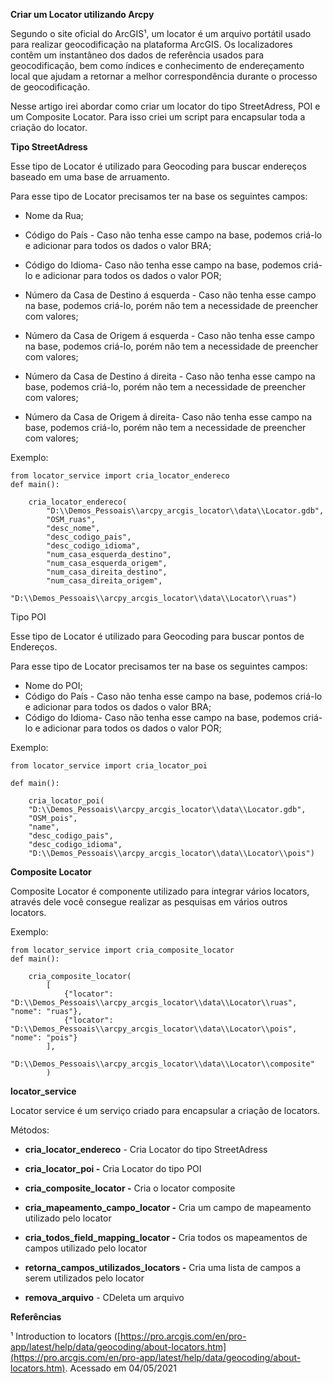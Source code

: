
**Criar um Locator utilizando Arcpy** 

Segundo o site oficial do ArcGIS¹, um locator é um arquivo portátil usado para realizar geocodificação na plataforma ArcGIS. Os localizadores contêm um instantâneo dos dados de referência usados para geocodificação, bem como índices e conhecimento de endereçamento local que ajudam a retornar a melhor correspondência durante o processo de geocodificação.

Nesse artigo irei abordar como criar um locator do tipo StreetAdress, POI e um Composite Locator. Para isso criei um script para encapsular toda a criação do locator.

  

**Tipo StreetAdress**

Esse tipo de Locator é utilizado para Geocoding para buscar endereços baseado em uma base de arruamento.

Para esse tipo de Locator precisamos ter na base os seguintes campos:

-   Nome da Rua;
    
-   Código do País - Caso não tenha esse campo na base, podemos criá-lo e adicionar para todos os dados o valor BRA;
    
-   Código do Idioma- Caso não tenha esse campo na base, podemos criá-lo e adicionar para todos os dados o valor POR;
    
-   Número da Casa de Destino á esquerda - Caso não tenha esse campo na base, podemos criá-lo, porém não tem a necessidade de preencher com valores;
    
-   Número da Casa de Origem á esquerda - Caso não tenha esse campo na base, podemos criá-lo, porém não tem a necessidade de preencher com valores;
    
-   Número da Casa de Destino á direita - Caso não tenha esse campo na base, podemos criá-lo, porém não tem a necessidade de preencher com valores;
    
-   Número da Casa de Origem á direita- Caso não tenha esse campo na base, podemos criá-lo, porém não tem a necessidade de preencher com valores;
    

  

Exemplo:

    from locator_service import cria_locator_endereco
    def main():
    
	    cria_locator_endereco(
		    "D:\\Demos_Pessoais\\arcpy_arcgis_locator\\data\\Locator.gdb",
		    "OSM_ruas",
		    "desc_nome",
		    "desc_codigo_pais",
		    "desc_codigo_idioma",
		    "num_casa_esquerda_destino",
		    "num_casa_esquerda_origem",
		    "num_casa_direita_destino",
		    "num_casa_direita_origem",
		    "D:\\Demos_Pessoais\\arcpy_arcgis_locator\\data\\Locator\\ruas")

  

Tipo POI

Esse tipo de Locator é utilizado para Geocoding para buscar pontos de Endereços.

Para esse tipo de Locator precisamos ter na base os seguintes campos:
-   Nome do POI;    
-   Código do País - Caso não tenha esse campo na base, podemos criá-lo e adicionar para todos os dados o valor BRA;    
-   Código do Idioma- Caso não tenha esse campo na base, podemos criá-lo e adicionar para todos os dados o valor POR;

Exemplo:

    from locator_service import cria_locator_poi
    
    def main():
    
	    cria_locator_poi(
	    "D:\\Demos_Pessoais\\arcpy_arcgis_locator\\data\\Locator.gdb",
	    "OSM_pois",
	    "name",
	    "desc_codigo_pais",
	    "desc_codigo_idioma",
	    "D:\\Demos_Pessoais\\arcpy_arcgis_locator\\data\\Locator\\pois")

  

**Composite Locator**

Composite Locator é componente utilizado para integrar vários locators, através dele você consegue realizar as pesquisas em vários outros locators.
  

Exemplo:

    from locator_service import cria_composite_locator
    def main():
        
		cria_composite_locator(
    	    [
		   	    {"locator": "D:\\Demos_Pessoais\\arcpy_arcgis_locator\\data\\Locator\\ruas", "nome": "ruas"},
	    	    {"locator": "D:\\Demos_Pessoais\\arcpy_arcgis_locator\\data\\Locator\\pois", "nome": "pois"}    	    
    	    ],   	    
    	    "D:\\Demos_Pessoais\\arcpy_arcgis_locator\\data\\Locator\\composite"
    	    )

  

**locator_service**

Locator service é um serviço criado para encapsular a criação de locators.  

Métodos:

-   **cria_locator_endereco** - Cria Locator do tipo StreetAdress
    
-   **cria_locator_poi -** Cria Locator do tipo POI
    
-   **cria_composite_locator -** Cria o locator composite  
    
-   **cria_mapeamento_campo_locator -** Cria um campo de mapeamento utilizado pelo locator
    
-   **cria_todos_field_mapping_locator -** Cria todos os mapeamentos de campos utilizado pelo locator
    
-   **retorna_campos_utilizados_locators -** Cria uma lista de campos a serem utilizados pelo locator
    
-   **remova_arquivo** - CDeleta um arquivo


**Referências**

¹ Introduction to locators ([https://pro.arcgis.com/en/pro-app/latest/help/data/geocoding/about-locators.htm](https://pro.arcgis.com/en/pro-app/latest/help/data/geocoding/about-locators.htm). Acessado em 04/05/2021
